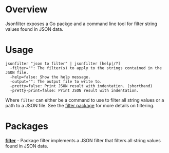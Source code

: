 # Overview

Jsonfilter exposes a Go packge and a command line tool for filter string values found in JSON data.

# Usage

	jsonfilter "json to filter" | jsonfilter [help|/?]
	  -filter="": The filter(s) to apply to the strings contained in the JSON file.
	  -help=false: Show the help message.
	  -output="": The output file to write to.
	  -pretty=false: Print JSON result with indentation. (shorthand)
	  -pretty-print=false: Print JSON result with indentation.

Where `filter` can either be a command to use to filter all string values or a path to a JSON file.
See the [filter package](filter) for more details on filtering.

# Packages

**[filter](filter)** - Package filter implements a JSON filter that filters all string values found in JSON data.